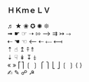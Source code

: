 ###  ＨＫｍｅＬＶ  
♬ ★  ❀   ✪  ✺  ❊   
➟ ☛ ☞ ➝ ⇰ ⟶ ⇉ ↣ ⤑   
⇠ ☚ ☜ ⟵ ⇠ ⤎ ⟻    
⇡ ☝︎ ↥ ⤉ ⥉   
⇣ ☟ ↡ ↧ ⤈   
« »  ⎡⎤ ❲ ❳ ⎧ ⎫ ⎣ ⎦  ❲ ❳  ⟨ ⟩  
✍︎  ✎ ☍ ☭     
